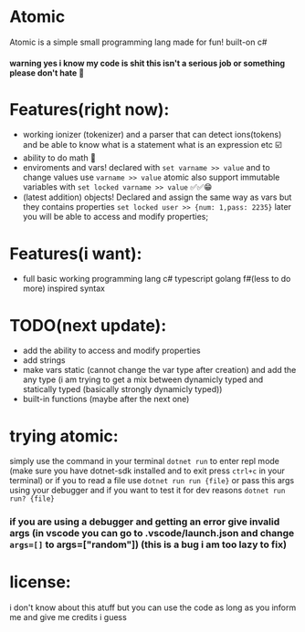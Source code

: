 # Atomic
Atomic is a simple small programming lang made for fun! built-on c#
#### warning yes i know my code is shit this isn't a serious job or something please don't hate 🥳

# Features(right now):
- working ionizer (tokenizer) and a parser that can detect ions(tokens) and be able to know what is a statement what is an expression etc ☑️
- ability to do math 💯
- enviroments and vars! declared with ```set varname >> value``` and to change values use ```varname >> value```
atomic also support immutable variables with ```set locked varname >> value``` ✅✅😁
- (latest addition) objects! Declared and assign the same way as vars but they contains properties ```set locked user >> {num: 1,pass: 2235}``` later you will be able to access and modify properties;

# Features(i want):
- full basic working programming lang c# typescript golang f#(less to do more) inspired syntax
# TODO(next update):
- add the ability to access and modify properties
- add strings
- make vars static (cannot change the var type after creation) and add the any type (i am trying to get a mix between dynamicly typed and statically typed (basically strongly dynamicly typed))
- built-in functions (maybe after the next one)

# trying atomic:
simply use the command in your terminal ```dotnet run``` to enter repl mode
(make sure you have dotnet-sdk installed and to exit press ```ctrl+c``` in your terminal)
or if you to read a file use ```dotnet run run {file}``` or pass this args using your debugger
and if you want to test it for dev reasons ```dotnet run run? {file}``` 
### if you are using a debugger and getting an error give invalid args (in vscode you can go to .vscode/launch.json and change ```args=[]``` to args=["random"]) (this is a bug i am too lazy to fix)

# license:

i don't know about this atuff but you can use the code as long as you inform me and give me credits i guess
